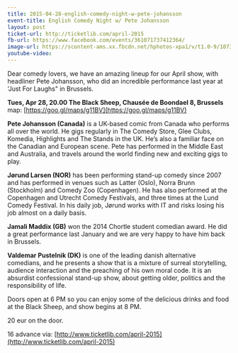 ```yaml
---
title: 2015-04-28-english-comedy-night-w-pete-johansson
event-title: English Comedy Night w/ Pete Johansson
layout: post
ticket-url: http://ticketlib.com/april-2015
fb-url: https://www.facebook.com/events/361071737412364/
image-url: https://scontent-ams.xx.fbcdn.net/hphotos-xpa1/v/t1.0-9/10731074_887848344611559_8175526898644037804_n.jpg?oh=611c28d705c347d270d0afbd62f79127&oe=5577C991
youtube-video: 
---
```


Dear comedy lovers, we have an amazing lineup for our April show, with headliner Pete Johansson, who did an incredible performance last year at 'Just For Laughs" in Brussels.

<strong>Tues, Apr 28, 20.00
The Black Sheep, Chausée de Boondael 8, Brussels</strong>
map: [https://goo.gl/maps/g11BV](https://goo.gl/maps/g11BV)

<strong>Pete Johansson (Canada)</strong> is a UK-based comic from Canada who performs all over the world. He gigs regularly in The Comedy Store, Glee Clubs, Komedia, Highlights and The Stands in the UK. He’s also a familiar face on the Canadian and European scene. Pete has performed in the Middle East and Australia, and travels around the world finding new and exciting gigs to play.

<strong>Jørund Larsen (NOR)</strong> has been performing stand-up comedy since 2007 and has performed in venues such as Latter (Oslo), Norra Brunn (Stockholm) and Comedy Zoo (Copenhagen). He has also performed at the Copenhagen and Utrecht Comedy Festivals, and three times at the Lund Comedy Festival. In his daily job, Jørund works with IT and risks losing his job almost on a daily basis.

<strong>Jamali Maddix (GB)</strong> won the 2014 Chortle student comedian award. He did a great performance last January and we are very happy to have him back in Brussels.

<strong>Valdemar Pustelnik (DK)</strong> is one of the leading danish alternative comedians, and he presents a show that is a mixture of surreal storytelling, audience interaction and the preaching of his own moral code. It is an absurdist confessional stand-up show, about getting older, politics and the responsibility of life.

Doors open at 6 PM so you can enjoy some of the delicious drinks and food at the Black Sheep, and show begins at 8 PM.

20 eur on the door.

16 advance via:
[http://www.ticketlib.com/april-2015](http://www.ticketlib.com/april-2015)